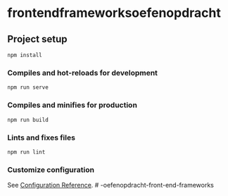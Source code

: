 # frontendframeworksoefenopdracht

## Project setup
```
npm install
```

### Compiles and hot-reloads for development
```
npm run serve
```

### Compiles and minifies for production
```
npm run build
```

### Lints and fixes files
```
npm run lint
```

### Customize configuration
See [Configuration Reference](https://cli.vuejs.org/config/).
#   - o e f e n o p d r a c h t - f r o n t - e n d - f r a m e w o r k s  
 